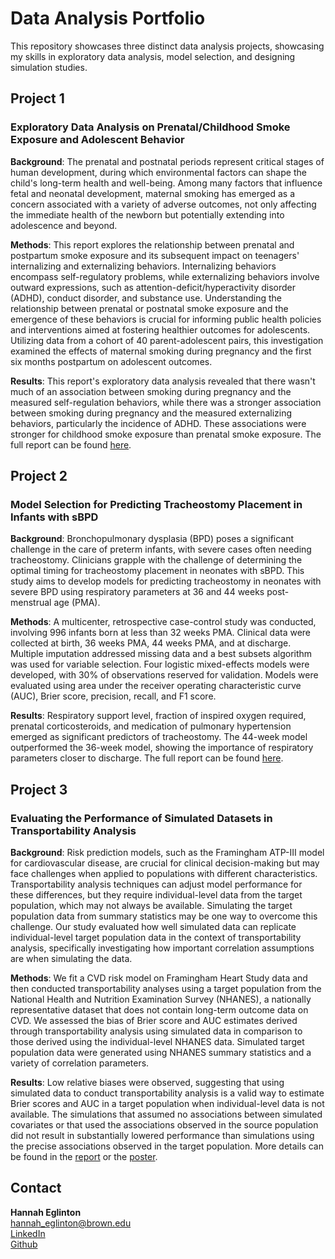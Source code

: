 # Data Analysis Portfolio

This repository showcases three distinct data analysis projects, showcasing my skills in exploratory data analysis, model selection, and designing simulation studies. 

## Project 1
### Exploratory Data Analysis on Prenatal/Childhood Smoke Exposure and Adolescent Behavior

**Background**:  The prenatal and postnatal periods represent critical stages of human development, during which environmental factors can shape the child's long-term health and well-being. Among many factors that influence fetal and neonatal development, maternal smoking has emerged as a concern associated with a variety of adverse outcomes, not only affecting the immediate health of the newborn but potentially extending into adolescence and beyond. 

**Methods**: This report explores the relationship between prenatal and postpartum smoke exposure and its subsequent impact on teenagers' internalizing and externalizing behaviors. Internalizing behaviors encompass self-regulatory problems, while externalizing behaviors involve outward expressions, such as attention-deficit/hyperactivity disorder (ADHD), conduct disorder, and substance use. Understanding the relationship between prenatal or postnatal smoke exposure and the emergence of these behaviors is crucial for informing public health policies and interventions aimed at fostering healthier outcomes for adolescents. Utilizing data from a cohort of 40 parent-adolescent pairs, this investigation examined the effects of maternal smoking during pregnancy and the first six months postpartum on adolescent outcomes. 

**Results**: This report's exploratory data analysis revealed that there wasn't much of an association between smoking during pregnancy and the measured self-regulation behaviors, while there was a stronger association between smoking during pregnancy and the measured externalizing behaviors, particularly the incidence of ADHD. These associations were stronger for childhood smoke exposure than prenatal smoke exposure. The full report can be found [here](<Exploratory Data Analysis/report/EDA_report.pdf>).

## Project 2
### Model Selection for Predicting Tracheostomy Placement in Infants with sBPD

**Background**: Bronchopulmonary dysplasia (BPD) poses a significant challenge in the care of preterm infants, with severe cases often needing tracheostomy. Clinicians grapple with the challenge of determining the optimal timing for tracheostomy placement in neonates with sBPD. This study aims to develop models for predicting tracheostomy in neonates with severe BPD using respiratory parameters at 36 and 44 weeks post-menstrual age (PMA).

**Methods**: A multicenter, retrospective case-control study was conducted, involving 996 infants born at less than 32 weeks PMA. Clinical data were collected at birth, 36 weeks PMA, 44 weeks PMA, and at discharge. Multiple imputation addressed missing data and a best subsets algorithm was used for variable selection. Four logistic mixed-effects models were developed, with 30% of observations reserved for validation. Models were evaluated using area under the receiver operating characteristic curve (AUC), Brier score, precision, recall, and F1 score.

**Results**: Respiratory support level, fraction of inspired oxygen required, prenatal corticosteroids, and medication of pulmonary hypertension emerged as significant predictors of tracheostomy. The 44-week model outperformed the 36-week model, showing the importance of respiratory parameters closer to discharge. The full report can be found [here](<Model Selection/report/model_selection_report.pdf>). 

## Project 3
### Evaluating the Performance of Simulated Datasets in Transportability Analysis

**Background**: Risk prediction models, such as the Framingham ATP-III model for cardiovascular disease, are crucial for clinical decision-making but may face challenges when applied to populations with different characteristics. Transportability analysis techniques can adjust model performance for these differences, but they require individual-level data from the target population, which may not always be available. Simulating the target population data from summary statistics may be one way to overcome this challenge. Our study evaluated how well simulated data can replicate individual-level target population data in the context of transportability analysis, specifically investigating how important correlation assumptions are when simulating the data.

**Methods**: We fit a CVD risk model on Framingham Heart Study data and then conducted transportability analyses using a target population from the National Health and Nutrition Examination Survey (NHANES), a nationally representative dataset that does not contain long-term outcome data on CVD. We assessed the bias of Brier score and AUC estimates derived through transportability analysis using simulated data in comparison to those derived using the individual-level NHANES data. Simulated target population data were generated using NHANES summary statistics and a variety of correlation parameters. 

**Results**: Low relative biases were observed, suggesting that using simulated data to conduct transportability analysis is a valid way to estimate Brier scores and AUC in a target population when individual-level data is not available. The simulations that assumed no associations between simulated covariates or that used the associations observed in the source population did not result in substantially lowered performance than simulations using the precise associations observed in the target population. More details can be found in the [report](Simulation/report/simulation_report.pdf) or the [poster](Simulation/report/simulation_poster.pdf). 

## Contact
**Hannah Eglinton** \
hannah_eglinton@brown.edu \
[LinkedIn](https://www.linkedin.com/in/hannah-eglinton/) \
[Github](https://github.com/hjeglinton)

